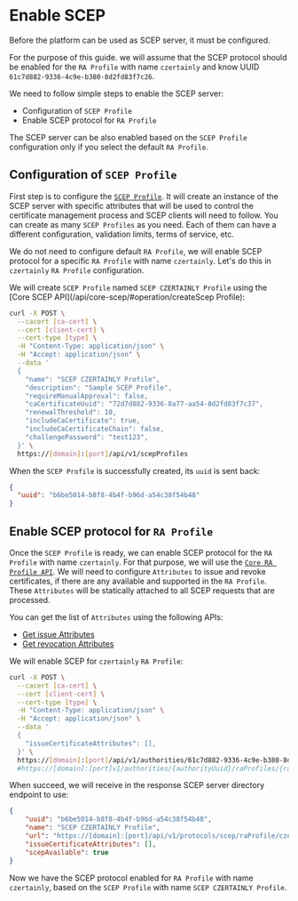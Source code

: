 # Enable SCEP

Before the platform can be used as SCEP server, it must be configured.

For the purpose of this guide. we will assume that the SCEP protocol should be enabled for the `RA Profile` with name `czertainly` and know UUID `61c7d882-9336-4c9e-b380-8d2fd83f7c26`.

We need to follow simple steps to enable the SCEP server:
- Configuration of `SCEP Profile`
- Enable SCEP protocol for `RA Profile`

The SCEP server can be also enabled based on the `SCEP Profile` configuration only if you select the default `RA Profile`.

## Configuration of `SCEP Profile`

First step is to configure the [`SCEP Profile`](scep-profile). It will create an instance of the SCEP server with specific attributes that will be used to control the certificate management process and SCEP clients will need to follow. You can create as many `SCEP Profiles` as you need. Each of them can have a different configuration, validation limits, terms of service, etc.

We do not need to configure default `RA Profile`, we will enable SCEP protocol for a specific `RA Profile` with name `czertainly`. Let's do this in `czertainly` `RA Profile` configuration.

We will create `SCEP Profile` named `SCEP CZERTAINLY Profile` using the [Core SCEP API](/api/core-scep/#operation/createScep Profile):
```bash
curl -X POST \
  --cacert [ca-cert] \
  --cert [client-cert] \
  --cert-type [type] \
  -H "Content-Type: application/json" \
  -H "Accept: application/json" \
  --data '
  {
    "name": "SCEP CZERTAINLY Profile",
    "description": "Sample SCEP Profile",
    "requireManualApproval": false,
    "caCertificateUuid": "72d7d882-9336-8a77-aa54-8d2fd83f7c37",
    "renewalThreshold": 10,
    "includeCaCertificate": true,
    "includeCaCertificateChain": false,
    "challengePassword": "test123",
  }' \
  https://[domain]:[port]/api/v1/scepProfiles
```

When the `SCEP Profile` is successfully created, its `uuid` is sent back:
```json
{
  "uuid": "b6be5014-b8f8-4b4f-b96d-a54c38f54b48"
}
```

## Enable SCEP protocol for `RA Profile`

Once the `SCEP Profile` is ready, we can enable SCEP protocol for the `RA Profile` with name `czertainly`. For that purpose, we will use the [`Core RA Profile API`](/api/core-ra-profile/#operation/activateScepForRaProfile). We will need to configure `Attributes` to issue and revoke certificates, if there are any available and supported in the `RA Profile`. These `Attributes` will be statically attached to all SCEP requests that are processed.

You can get the list of `Attributes` using the following APIs:
- [Get issue Attributes](/api/core-ra-profile/#operation/listIssueCertificateAttributes)
- [Get revocation Attributes](/api/core-ra-profile/#operation/listRevokeCertificateAttributes)

We will enable SCEP for `czertainly` `RA Profile`:
```bash
curl -X POST \
  --cacert [ca-cert] \
  --cert [client-cert] \
  --cert-type [type] \
  -H "Content-Type: application/json" \
  -H "Accept: application/json" \
  --data '
  {
    "issueCertificateAttributes": [],
  }' \
  https://[domain]:[port]/api/v1/authorities/61c7d882-9336-4c9e-b380-8d2fd83f7c26/raProfiles/d1a95ebc-4d73-11ed-bdc3-0242ac120002/scep/activate/b6be5014-b8f8-4b4f-b96d-a54c38f54b48
  #https://[domain]:[port]v1/authorities/{authorityUuid}/raProfiles/{raProfileUuid}/scep/activate/{scepProfileUuid}
```

When succeed, we will receive in the response SCEP server directory endpoint to use:
```json
{
    "uuid": "b6be5014-b8f8-4b4f-b96d-a54c38f54b48",
    "name": "SCEP CZERTAINLY Profile",
    "url": "https://[domain]:[port]/api/v1/protocols/scep/raProfile/czertainly/pkiclient.exe",
    "issueCertificateAttributes": [],
    "scepAvailable": true
}
```

Now we have the SCEP protocol enabled for `RA Profile` with name `czertainly`, based on the `SCEP Profile` with name `SCEP CZERTAINLY Profile`.